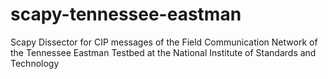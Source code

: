 # scapy-tennessee-eastman
Scapy Dissector for CIP messages of the Field Communication Network of the 
Tennessee Eastman Testbed at the National Institute of Standards and Technology
